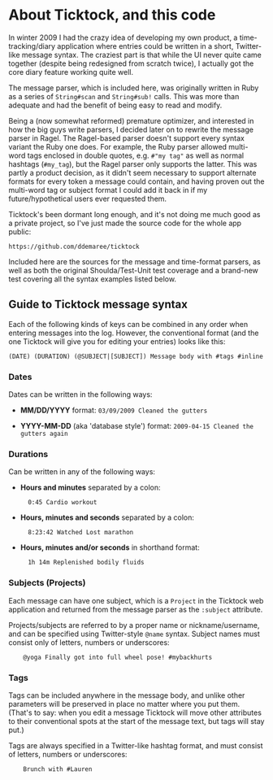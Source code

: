 # About Ticktock, and this code #

In winter 2009 I had the crazy idea of developing my own product, a time-tracking/diary application where entries could be written in a short, Twitter-like message syntax. The craziest part is that while the UI never quite came together (despite being redesigned from scratch twice), I actually got the core diary feature working quite well.

The message parser, which is included here, was originally written in Ruby as a series of `String#scan` and `String#sub!` calls. This was more than adequate and had the benefit of being easy to read and modify.

Being a (now somewhat reformed) premature optimizer, and interested in how the big guys write parsers, I decided later on to rewrite the message parser in Ragel. The Ragel-based parser doesn't support every syntax variant the Ruby one does. For example, the Ruby parser allowed multi-word tags enclosed in double quotes, e.g. `#"my tag"` as well as normal hashtags (`#my_tag`), but the Ragel parser only supports the latter. This was partly a product decision, as it didn't seem necessary to support alternate formats for every token a message could contain, and having proven out the multi-word tag or subject format I could add it back in if my future/hypothetical users ever requested them.

Ticktock's been dormant long enough, and it's not doing me much good as a private project, so I've just made the source code for the whole app public:

    https://github.com/ddemaree/ticktock
    
Included here are the sources for the message and time-format parsers, as well as both the original Shoulda/Test-Unit test coverage and a brand-new test covering all the syntax examples listed below.


## Guide to Ticktock message syntax ##

Each of the following kinds of keys can be combined in any order when entering messages into the log. However, the conventional format (and the one Ticktock will give you for editing your entries) looks like this:

    (DATE) (DURATION) (@SUBJECT|[SUBJECT]) Message body with #tags #inline

### Dates ###

Dates can be written in the following ways:

* **MM/DD/YYYY** format: `03/09/2009 Cleaned the gutters`

* **YYYY-MM-DD** (aka 'database style') format: `2009-04-15 Cleaned the gutters again`

### Durations ###

Can be written in any of the following ways:

* **Hours and minutes** separated by a colon:

        0:45 Cardio workout

* **Hours, minutes and seconds** separated by a colon:

        8:23:42 Watched Lost marathon

* **Hours, minutes and/or seconds** in shorthand format:

        1h 14m Replenished bodily fluids


### Subjects (Projects) ###

Each message can have one subject, which is a `Project` in the Ticktock web application and returned from the message parser as the `:subject` attribute.

Projects/subjects are referred to by a proper name or nickname/username, and can be specified using Twitter-style `@name` syntax. Subject names must consist only of letters, numbers or underscores:

        @yoga Finally got into full wheel pose! #mybackhurts

### Tags ###

Tags can be included anywhere in the message body, and unlike other parameters will be preserved in place no matter where you put them. (That's to say: when you edit a message Ticktock will move other attributes to their conventional spots at the start of the message text, but tags will stay put.)

Tags are always specified in a Twitter-like hashtag format, and must consist of letters, numbers or underscores:

        Brunch with #Lauren
